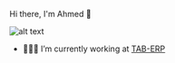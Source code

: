 Hi there, I'm Ahmed 👋

![alt text](https://user-images.githubusercontent.com/88105077/157883808-762a27a1-c1c5-447c-80a1-fb892f511393.png)

- 👨🏽‍💻 I’m currently working at [TAB-ERP](https://www.tab-erp.com)
<!---
- 👀 I’m interested in ...
- 🌱 I’m currently learning ...
- 💞️ I’m looking to collaborate on ...
- 📫 How to reach me ...


as2a3/as2a3 is a ✨ special ✨ repository because its `README.md` (this file) appears on your GitHub profile.
You can click the Preview link to take a look at your changes.
--->
